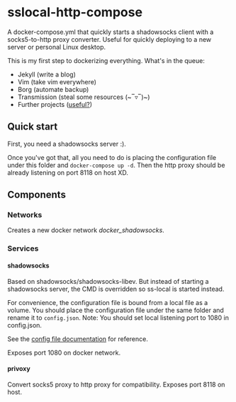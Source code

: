 # sslocal-http-compose
A docker-compose.yml that quickly starts a shadowsocks client with a socks5-to-http proxy converter.
Useful for quickly deploying to a new server or personal Linux desktop.

This is my first step to dockerizing everything. What's in the queue:
- Jekyll (write a blog)
- Vim (take vim everywhere)
- Borg (automate backup)
- Transmission (steal some resources (~‾▿‾)~)
- Further projects ([useful?](http://jasonwilder.com/blog/2014/10/13/a-simple-way-to-dockerize-applications/))

## Quick start
First, you need a shadowsocks server :). 

Once you've got that, all you need to do is placing the configuration file under this folder and `docker-compose up -d`. Then the http proxy should be already listening on port 8118 on host XD.

## Components

### Networks
Creates a new docker network _docker\_shadowsocks_.

### Services

#### shadowsocks
Based on shadowsocks/shadowsocks-libev. But instead of starting a shadowsocks server, the CMD is overridden so ss-local is started instead.

For convenience, the configuration file is bound from a local file as a volume. You should place the configuration file under the same folder and rename it to `config.json`. Note: You should set local listening port to 1080 in config.json.

See the [config file documentation](https://github.com/shadowsocks/shadowsocks/wiki/Configuration-via-Config-File) for reference.

Exposes port 1080 on docker network.

#### privoxy
Convert socks5 proxy to http proxy for compatibility. Exposes port 8118 on host.

